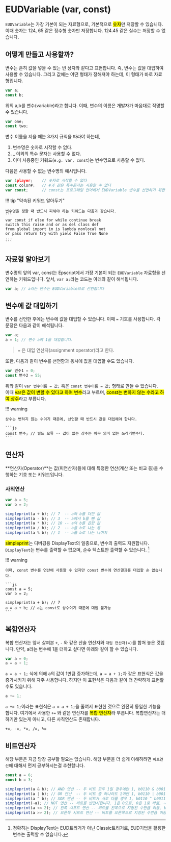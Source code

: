 # EUDVariable (var, const)

`EUDVariable`는 가장 기본이 되는 자료형으로, 기본적으로 <mark>숫자</mark>만 저장할 수 있습니다. 이때 숫자는 124, 65 같은 정수형 숫자만 저장합니다. 124.45 같은 실수는 저장할 수 없습니다.  

## 어떻게 만들고 사용할까?

변수는 흔히 값을 넣을 수 있는 빈 상자와 같다고 표현합니다. 즉, 변수는 값을 대입하여 사용할 수 있습니다. 그리고 값에는 어떤 형태가 정해져야 하는데, 이 형태가 바로 자료형입니다.

```js
var a;
const b;
```

위의 a,b를 변수(variable)라고 합니다. 이때, 변수의 이름은 개발자가 마음대로 작명할 수 있습니다.

```js
var one;
const two;
```

변수 이름을 지을 때는 3가지 규칙을 따라야 하는데,

1. 변수명은 숫자로 시작할 수 없다.
2. _ 이외의 특수 문자는 사용할 수 없다.
3. 이미 사용중인 키워드(`e.g. var, const`)는 변수명으로 사용할 수 없다.

다음은 사용할 수 없는 변수명의 예시입니다.

```js
var 1player;    // 숫자로 시작할 수 없다
const color#;   // #과 같은 특수문자는 사용할 수 없다
var const;      // const는 프로그래밍 언어에서 EUDVariable 변수를 선언하기 위한 약속된 키워드
```

!!! tip "약속된 키워드 알아두기"

    변수명을 정할 때 반드시 피해야 하는 키워드는 다음과 같습니다.
    ```
    var const if else for while continue break
    switch this raise and or as del class def
    from global import in is lambda nonlocal not
    or pass return try with yield False True None
    ...
    ```

## 자료형 알아보기

변수명의 앞의 var, const는 Epscript에서 가장 기본이 되는 `EUDVariable` 자료형을 선언하는 키워드입니다. 앞서, `var a;`라는 코드는 아래와 같이 해석됩니다.

```js
var a; // a라는 변수는 EUDVariable으로 선언합니다
```

## 변수에 값 대입하기

변수를 선언한 후에는 변수에 값을 대입할 수 있습니다. 이때 `=` 기호를 사용합니다. 각 문장은 다음과 같이 해석됩니다.

```js
var a;
a = 1; // 변수 a에 1을 대입합니다.
```

> `=` 은 대입 연산자(assignment operator)라고 한다.

또한, 다음과 같이 변수를 선언함과 동시에 값을 대입할 수도 있습니다.


```js
var 변수1 = 0;
const 변수2 = 55;
```

위와 같이 `var 변수이름 = 값;` 혹은 `const 변수이름 = 값;` 형태로 만들 수 있습니다.  
이때 <mark>var은 값이 변할 수 있다고 하여 변수</mark>라고 부르며, <mark>const는 변하지 않는 수라고 하여 상수</mark>라고 부릅니다.  

!!! warning

    상수는 변하지 않는 수이기 때문에, 선언할 때 반드시 값을 대입해야 합니다.
    
    ```js
    const 변수; // 빌드 오류 -- 값이 없는 상수는 아무 의미 없는 쓰레기변수다.
    ```

## 연산자

**연산자(Operator)**는 값(피연산자)들에 대해 특정한 연산(계산 또는 비교 등)을 수행하는 기호 또는 키워드입니다.  

### 사칙연산

```js
var a = 5;
var b = 2;

simpleprint(a + b); // 7  -- a와 b를 더한 값
simpleprint(a - b); // 3  -- a에서 b를 뺀 값
simpleprint(a * b); // 10 -- a와 b를 곱한 값
simpleprint(a / b); // 2  -- a를 b로 나눈 몫
simpleprint(a % b); // 1  -- a를 b로 나눈 나머지
```

<mark>simpleprint</mark>는 디버깅용 DisplayText의 일종으로, 변수의 출력도 지원합니다. `DisplayText`는 변수를 출력할 수 없으며, 순수 텍스트만 출력할 수 있습니다. [^1]  

!!! warning

    이때, const 변수를 연산에 사용할 수 있지만 const 변수에 연산결과를 대입할 순 없습니다.
    
    ```js
    const a = 5;
    var b = 2;
    
    simpleprint(a + b); // 7
    a = a + b; // a는 const로 상수이기 때문에 대입 불가능
    ```

## 복합연산자

복합 연산자는 앞서 살펴본 `+`, `-` 와 같은 산술 연산자와 `대입 연산자(=)`를 합쳐 놓은 것입니다. 만약, a라는 변수에 1을 더하고 싶다면 아래와 같이 할 수 있습니다.

```js
var a = 0;
a = a + 1;
```

`a = a + 1;` 식에 의해 a의 값이 1만큼 증가하는데, `a = a + 1;`과 같은 표현식은 값을 증가시키기 위해 자주 사용합니다. 하지만 이 표현식은 다음과 같이 더 간략하게 표현할 수도 있습니다.

```js
a += 1;
```

`a += 1;`이라는 표현식은 `a = a + 1;`을 줄여서 표현한 것으로 완전히 동일한 기능을 합니다. 여기에서 사용한 `+=` 와 같은 연산자를 <mark>복합 연산자</mark>라 부릅니다. 복합연산자는 더하기만 있는게 아니고, 다른 사칙연산도 존재합니다.

```
+=, -=, *=, /=, %=
```

## 비트연산자

해당 부분은 지금 당장 공부할 필요는 없습니다. 해당 부분을 더 쉽게 이해하려면 `비트연산`에 대해서 먼저 공부하시는걸 추천합니다.

```js
const a = 6;
const b = 3;

simpleprint(a & b); // AND 연산 -- 두 비트 모두 1일 경우에만 1, b0110 & b0011 = b0010 = 2
simpleprint(a | b); // OR 연산  -- 두 비트 중 하나라도 1이면 1, b0110 | b0011 = b0111 = 7
simpleprint(a ^ b); // XOR 연산 -- 두 비트가 서로 다를 경우 1, b0110 ^ b0011 = b0101 = 5
simpleprint(~a); // NOT 연산 -- 비트를 반전시킵니다. 1은 0으로, 0은 1로 바뀜, ~ b0110 = b1111 1111 1111 1111 1111 1111 1111 1001 = 4,294,967,289
simpleprint(a << 2); // 왼쪽 시프트 연산 -- 비트를 왼쪽으로 지정된 수만큼 이동, b0110 << 2 = b0001 1000 = 24
simpleprint(a >> 2); // 오른쪽 시프트 연산 -- 비트를 오른쪽으로 지정된 수만큼 이동, b0110 >> 2 = b0001 = 1
```


[^1]: 정확히는 DisplayText는 EUD트리거가 아닌 Classic트리거로, EUD기법을 활용한 변수는 출력할 수 없습니다.
